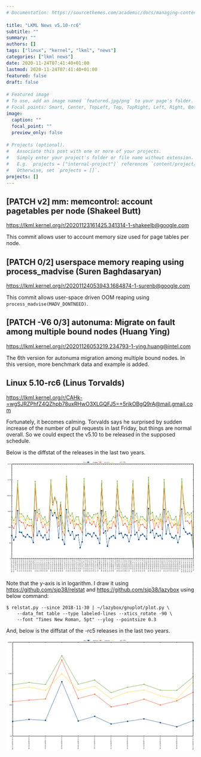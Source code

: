 ```yaml
---
# Documentation: https://sourcethemes.com/academic/docs/managing-content/

title: "LKML News v5.10-rc6"
subtitle: ""
summary: ""
authors: []
tags: ["linux", "kernel", "lkml", "news"]
categories: ["lkml news"]
date: 2020-11-24T07:41:40+01:00
lastmod: 2020-11-24T07:41:40+01:00
featured: false
draft: false

# Featured image
# To use, add an image named `featured.jpg/png` to your page's folder.
# Focal points: Smart, Center, TopLeft, Top, TopRight, Left, Right, BottomLeft, Bottom, BottomRight.
image:
  caption: ""
  focal_point: ""
  preview_only: false

# Projects (optional).
#   Associate this post with one or more of your projects.
#   Simply enter your project's folder or file name without extension.
#   E.g. `projects = ["internal-project"]` references `content/project/deep-learning/index.md`.
#   Otherwise, set `projects = []`.
projects: []
---
```


[PATCH v2] mm: memcontrol: account pagetables per node (Shakeel Butt)
---------------------------------------------------------------------

https://lkml.kernel.org/r/20201123161425.341314-1-shakeelb@google.com

This commit allows user to account memory size used for page tables per node.


[PATCH 0/2] userspace memory reaping using process_madvise (Suren Baghdasaryan)
-------------------------------------------------------------------------------

https://lkml.kernel.org/r/20201124053943.1684874-1-surenb@google.com

This commit allows user-space driven OOM reaping using
`process_madvise(MADV_DONTNEED)`.


[PATCH -V6 0/3] autonuma: Migrate on fault among multiple bound nodes (Huang Ying)
----------------------------------------------------------------------------------

https://lkml.kernel.org/r/20201126053219.234793-1-ying.huang@intel.com

The 6th version for autonuma migration among multiple bound nodes.  In this
version, more benchmark data and example is added.


Linux 5.10-rc6 (Linus Torvalds)
-------------------------------

https://lkml.kernel.org/r/CAHk-=wgSJRZPhfZ4QZhpb78uxRHwO3XLGQFJ5=+5rikOBgQ9rA@mail.gmail.com

Fortunately, it becomes calming.  Torvalds says he surprised by sudden increase
of the number of pull requests in last Friday, but things are normal overall.
So we could expect the v5.10 to be released in the supposed schedule.

Below is the diffstat of the releases in the last two years.

![Kernel release stat](/img/kernel_release_stat/v4.20-rc6..v5.10-rc6.png)

Note that the y-axis is in logarithm.  I draw it using
https://github.com/sjp38/relstat and https://github.com/sjp38/lazybox using
below command:

    $ relstat.py --since 2018-11-30 | ~/lazybox/gnuplot/plot.py \
	    --data_fmt table --type labeled-lines --xtics_rotate -90 \
	    --font "Times New Roman, 5pt" --ylog --pointsize 0.3


And, below is the diffstat of the -rc5 releases in the last two years.

![rc2 release stat](/img/kernel_release_stat/v5.10-rc6-only.png)
